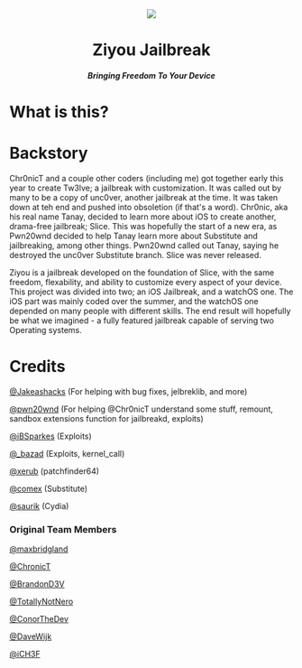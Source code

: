<center>
  <a href=""><img src="https://cdn.maxbridgland.com/ziyou_banner.png"></a>
  <br>
  <h1 align="center">Ziyou Jailbreak</h1>
  <h5 align="center">Bringing Freedom To Your Device</h5>
</center>

# What is this?
# Backstory

Chr0nicT and a couple other coders (including me) got together early this year to create Tw3lve; a jailbreak with customization. It was called out by many to be a copy of unc0ver, another jailbreak at the time. It was taken down at teh end and pushed into obsoletion (if that's a word). Chr0nic, aka his real name Tanay, decided to learn more about iOS to create another, drama-free jailbreak; Slice. This was hopefully the start of a new era, as Pwn20wnd decided to help Tanay learn more about Substitute and jailbreaking, among other things. Pwn20wnd called out Tanay, saying he destroyed the unc0ver Substitute branch. Slice was never released. 

Ziyou is a jailbreak developed on the foundation of Slice, with the same freedom, flexability, and ability to customize every aspect of your device. This project was divided into two; an iOS Jailbreak, and a watchOS one. The iOS part was mainly coded over the summer, and the watchOS one depended on many people with different skills. The end result will hopefully be what we imagined - a fully featured jailbreak capable of serving two Operating systems.


# Credits

[@Jakeashacks](https://twitter.com/Jakeashacks) (For helping with bug fixes, jelbreklib, and more)

[@pwn20wnd](https://twitter.com/Pwn20wnd) (For helping @Chr0nicT understand some stuff, remount, sandbox extensions function for jailbreakd, exploits)

[@iBSparkes](https://twitter.com/iBSparkes) (Exploits)

[@_bazad](https://twitter.com/_bazad) (Exploits, kernel_call)

[@xerub](https://twitter.com/xerub) (patchfinder64)

[@comex](https://twitter.com/comex) (Substitute)

[@saurik](https://twitter.com/saurik) (Cydia)

### Original Team Members

[@maxbridgland](https://twitter.com/maxbridgland)

[@ChronicT](https://twitter.com/Pwn20wnd)

[@BrandonD3V](https://twitter.com/BrandonD3V)

[@TotallyNotNero](https://twitter.com/TotallyNotNero)

[@ConorTheDev](https://twitter.com/ConorTheDev)

[@DaveWijk](https://twitter.com/DaveWijk)

[@iCH3F](https://twitter.com/iCH3F)
